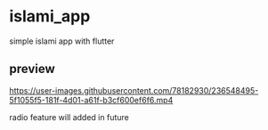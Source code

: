 # islami_app

simple islami app with flutter
## preview


https://user-images.githubusercontent.com/78182930/236548495-5f1055f5-181f-4d01-a61f-b3cf600ef6f6.mp4

radio feature will added in future
